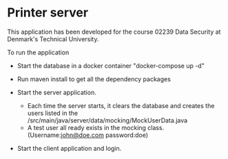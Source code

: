 # Printer server
This application has been developed for the course 02239 Data Security at Denmark's Technical University. 

To run the application
- Start the database in a docker container "docker-compose up -d"
  
- Run maven install to get all the dependency packages
- Start the server application.
  - Each time the server starts, it clears the database and creates the users listed in the /src/main/java/server/data/mocking/MockUserData.java
  - A test user all ready exists in the mocking class. (Username:john@doe.com password:doe)
- Start the client application and login.
